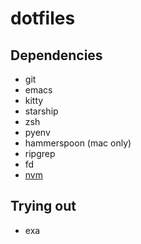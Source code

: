 # dotfiles

## Dependencies
- git
- emacs
- kitty
- starship
- zsh
- pyenv
- hammerspoon (mac only)
- ripgrep
- fd
- [nvm](https://github.com/nvm-sh/nvm)

## Trying out
- exa
